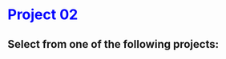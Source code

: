 # <span style="color: blue;"><b>Project 02</b></span>

## Select from one of the following projects:
